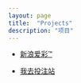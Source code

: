 ```yaml
---
layout: page
title:  "Projects"
description: "项目"
---
```


- [新浪爱彩™](https://itunes.apple.com/cn/app/xin-lang-cai-piao/id521000571?mt=8)

- [我去投注站](https://itunes.apple.com/cn/app/wo-qu-tou-zhu-zhan-wo-sui/id1057517018?mt=8)